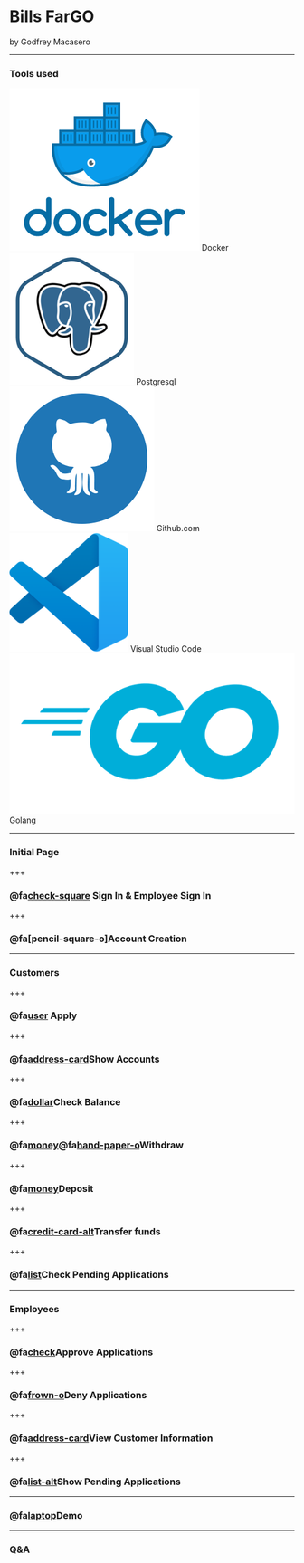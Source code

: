 # Bills FarGO

by Godfrey Macasero

---

### Tools used

![Image](assets/docker.png) Docker
![Image](assets/postgresql3.png) Postgresql
![Image](assets/githubblue.png) Github.com
![Image](assets/vscode.png) Visual Studio Code
![Image](assets/golangblue.png) Golang

---
### Initial Page

+++
### @fa[check-square]() Sign In & Employee Sign In

+++
### @fa[pencil-square-o]Account Creation
---

### Customers

+++
### @fa[user]() Apply

+++
### @fa[address-card]()Show Accounts

+++
### @fa[dollar]()Check Balance

+++
### @fa[money]()@fa[hand-paper-o]()Withdraw

+++
### @fa[money]()Deposit

+++
### @fa[credit-card-alt]()Transfer funds

+++
### @fa[list]()Check Pending Applications
---
### Employees

+++
### @fa[check]()Approve Applications

+++
### @fa[frown-o]()Deny Applications

+++
### @fa[address-card]()View Customer Information

+++
### @fa[list-alt]()Show Pending Applications

---
### @fa[laptop]()Demo

---
### Q&A